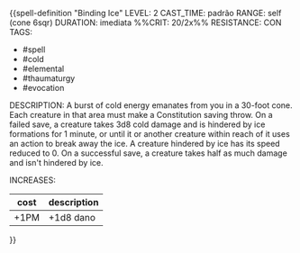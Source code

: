 {{spell-definition "Binding Ice"
LEVEL: 2
CAST_TIME: padrão
RANGE: self (cone 6sqr)
DURATION: imediata
%%CRIT: 20/2x%%
RESISTANCE: CON
TAGS:
- #spell 
- #cold 
- #elemental 
- #thaumaturgy 
- #evocation

DESCRIPTION:
A burst of cold energy emanates from you in a 30-foot cone. Each creature in that area must make a Constitution saving throw. On a failed save, a creature takes 3d8 cold damage and is hindered by ice formations for 1 minute, or until it or another creature within reach of it uses an action to break away the ice. A creature hindered by ice has its speed reduced to 0. On a successful save, a creature takes half as much damage and isn't hindered by ice.

INCREASES:

| cost | description |
| ---- | ----------- |
| +1PM | +1d8 dano   | 

}}